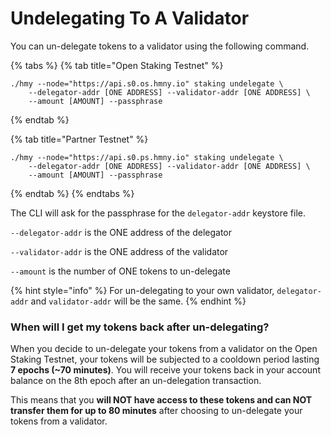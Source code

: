 # Undelegating To A Validator

You can un-delegate tokens to a validator using the following command.

{% tabs %}
{% tab title="Open Staking Testnet" %}
```text
./hmy --node="https://api.s0.os.hmny.io" staking undelegate \
    --delegator-addr [ONE ADDRESS] --validator-addr [ONE ADDRESS] \ 
    --amount [AMOUNT] --passphrase
```
{% endtab %}

{% tab title="Partner Testnet" %}
```
./hmy --node="https://api.s0.ps.hmny.io" staking undelegate \
    --delegator-addr [ONE ADDRESS] --validator-addr [ONE ADDRESS] \ 
    --amount [AMOUNT] --passphrase
```
{% endtab %}
{% endtabs %}

The CLI will ask for the passphrase for the `delegator-addr` keystore file.

`--delegator-addr` is the ONE address of the delegator

`--validator-addr` is the ONE address of the validator

`--amount` is the number of ONE tokens to un-delegate

{% hint style="info" %}
For un-delegating to your own validator, `delegator-addr` and `validator-addr` will be the same.
{% endhint %}

### When will I get my tokens back after un-delegating?

When you decide to un-delegate your tokens from a validator on the Open Staking Testnet, your tokens will be subjected to a cooldown period lasting **7 epochs \(~70 minutes\)**. You will receive your tokens back in your account balance on the 8th epoch after an un-delegation transaction.

This means that you **will NOT have access to these tokens and can NOT transfer them for up to 80 minutes** after choosing to un-delegate your tokens from a validator.

